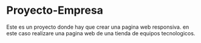 # Proyecto-Empresa
Este es un proyecto donde hay que crear una pagina web responsiva.
en este caso realizare una pagina web de una tienda de equipos tecnologicos.